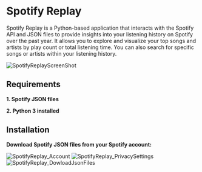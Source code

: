 # Spotify Replay

Spotify Replay is a Python-based application that interacts with the Spotify API and JSON files to provide insights into your listening history on Spotify over the past year. It allows you to explore and visualize your top songs and artists by play count or total listening time. You can also search for specific songs or artists within your listening history.

![SpotifyReplayScreenShot](https://github.com/MohammaddSameer/SpotifyReplay/assets/138824243/80743071-ef3b-4ba0-9368-613c6a0a1c18)

## Requirements

**1. Spotify JSON files**

**2. Python 3 installed**

## Installation

**Download Spotify JSON files from your Spotify account:**

![SpotifyReplay_Account](https://github.com/MohammaddSameer/SpotifyReplay/assets/138824243/51559c47-c09d-49ca-941b-75ce94dd6e8f)
![SpotifyReplay_PrivacySettings](https://github.com/MohammaddSameer/SpotifyReplay/assets/138824243/fb6eab5a-e2ac-4fd3-a3ae-20174e07169c)
![SpotifyReplay_DowloadJsonFiles](https://github.com/MohammaddSameer/SpotifyReplay/assets/138824243/ab2d8d40-0842-4aa3-9532-382025f35503)






